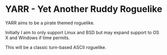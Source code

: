 # YARR - Yet Another Ruddy Roguelike

YARR aims to be a pirate themed roguelike.

Initially I aim to only support Linux and BSD but may expand support to
OS X and Windows if time permits.

This will be a classic turn-based ASCII roguelike.
